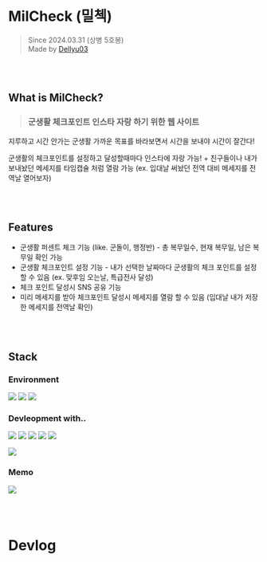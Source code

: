 # MilCheck (밀첵)
> Since 2024.03.31 (상병 5호봉) \
Made by [Dellyu03](https://github.com/dellyu03)

<br></br>

## What is MilCheck?
> ### 군생활 체크포인트 인스타 자랑 하기 위한 웹 사이트

지루하고 시간 안가는 군생활 가까운 목표를 바라보면서 시간을 보내야 시간이 잘간다!

군생활의 체크포인트를 설정하고 달성할때마다 인스타에 자랑 가능! + 친구들이나 내가 보내놨던 메세지를 타임캡슐 처럼 열람 가능 (ex. 입대날 써놨던 전역 대비 메세지를 전역날 열어보자)

<br></br>

## Features
- 군생활 퍼센트 체크 기능 (like. 군돌이, 행정반) - 총 복무일수, 현재 복무일, 남은 복무일 확인 가능
- 군생활 체크포인트 설정 기능 - 내가 선택한 날짜마다 군생활의 체크 포인트를 설정 할 수 있음 (ex. 맞후임 오는날, 특급전사 달성)
- 체크 포인트 달성시 SNS 공유 기능
- 미리 메세지를 받아 체크포인트 달성시 메세지를 열람 할 수 있음 (입대날 내가 저장한 메세지를 전역날 확인)

<br></br>
## Stack


### Environment
<img src="https://img.shields.io/badge/Visual studio Code-007ACC?style=for-the-badge&logo=visual studio code&logoColor=white"> <img src="https://img.shields.io/badge/Git-F05032?style=for-the-badge&logo=Git&logoColor=white"> <img src="https://img.shields.io/badge/Git Hub-181717?style=for-the-badge&logo=GitHub&logoColor=white">


### Devleopment with..
<img src="https://img.shields.io/badge/HTML-E34F26?style=for-the-badge&logo=html5&logoColor=white"> <img src="https://img.shields.io/badge/CSS-1572B6?style=for-the-badge&logo=CSS3&logoColor=white"> <img src="https://img.shields.io/badge/Java Script-F7DF1E?style=for-the-badge&logo=JavaScript&logoColor=white"> 
<img src="https://img.shields.io/badge/MySQL-4479A1?style=for-the-badge&logo=Mysql&logoColor=white">
<img src="https://img.shields.io/badge/express.js-000000?style=for-the-badge&logo=express&logoColor=white">

<img src="https://img.shields.io/badge/node.js-339933?style=for-the-badge&logo=node.js&logoColor=white">

### Memo
<img src="https://img.shields.io/badge/Obsidian-7C3AED?style=for-the-badge&logo=obsidian&logoColor=white">

<br></br>

# Devlog